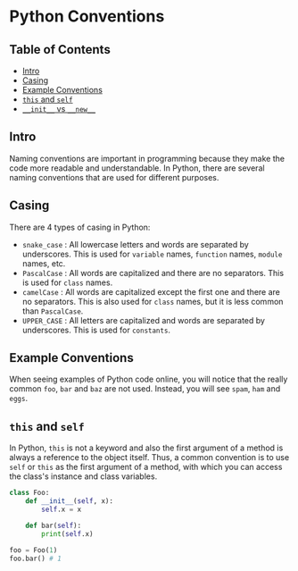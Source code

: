<!-- omit in toc -->
# Python Conventions

<!-- omit in toc -->
## Table of Contents
- [Intro](#intro)
- [Casing](#casing)
- [Example Conventions](#example-conventions)
- [`this` and `self`](#this-and-self)
- [`__init__` vs `__new__`](#__init__-vs-__new__)

## Intro

Naming conventions are important in programming because they make the code more readable and understandable.
In Python, there are several naming conventions that are used for different purposes.


## Casing

There are 4 types of casing in Python:
- `snake_case` : All lowercase letters and words are separated by underscores. This is used for `variable` names, `function` names, `module` names, etc.
- `PascalCase` : All words are capitalized and there are no separators. This is used for `class` names.
- `camelCase` : All words are capitalized except the first one and there are no separators. This is also used for `class` names, but it is less common than `PascalCase`.
- `UPPER_CASE` : All letters are capitalized and words are separated by underscores. This is used for `constants`.


## Example Conventions

When seeing examples of Python code online, you will notice that the really common `foo`, `bar` and `baz` are not used. 
Instead, you will see `spam`, `ham` and `eggs`.


## `this` and `self`

In Python, `this` is not a keyword and also the first argument of a method is always a reference to the object itself.
Thus, a common convention is to use `self` or `this` as the first argument of a method, with which you can access the class's instance and class variables.

```python
class Foo:
    def __init__(self, x):
        self.x = x

    def bar(self):
        print(self.x)

foo = Foo(1)
foo.bar() # 1
```